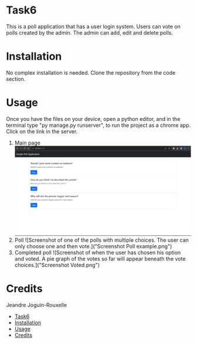 # Task6
This is a poll application that has a user login system. Users can vote on polls created by the admin. The admin can add, edit and delete polls.

# Installation
No complex installation is needed. Clone the repository from the code section.

# Usage
Once you have the files on your device, open a python editor, and in the terminal type "py manage.py runserver", to run the project as a chrome app. Click on the link in the server.
1. Main page
   ![Screenshot of the main page of the poll application. It displays the different polls available to the user to choose from. Top left 'Poll Appplication' is used as a back button to the main page.](https://github.com/XxPottexX/Task6/blob/master/Screenshot%20Main%20page.png "Main page")
2. Poll
   ![Screenshot of one of the polls with multiple choices. The user can only choose one and then vote.]("Screenshot Poll example.png")
3. Completed poll
   ![Screenshot of when the user has chosen his option and voted. A pie graph of the votes so far will appear beneath the vote choices.]("Screenshot Voted.png")

# Credits
 Jeandre Joguin-Rouxelle
- [Task6](#task6)
- [Installation](#installation)
- [Usage](#usage)
- [Credits](#credits)

